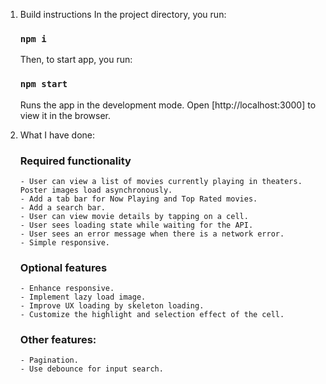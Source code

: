 1.  Build instructions
    In the project directory, you run:

    ### `npm i`

    Then, to start app, you run:

    ### `npm start`

    Runs the app in the development mode.
    Open [http://localhost:3000] to view it in the browser.

2.  What I have done:
    ### Required functionality
        - User can view a list of movies currently playing in theaters.     Poster images load asynchronously.
        - Add a tab bar for Now Playing and Top Rated movies.
        - Add a search bar.
        - User can view movie details by tapping on a cell.
        - User sees loading state while waiting for the API.
        - User sees an error message when there is a network error.
        - Simple responsive.
    ### Optional features
        - Enhance responsive.
        - Implement lazy load image.
        - Improve UX loading by skeleton loading.
        - Customize the highlight and selection effect of the cell.
    ### Other features:
        - Pagination.
        - Use debounce for input search.
